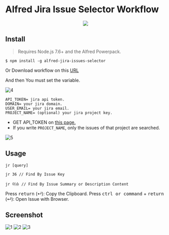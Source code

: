 # Alfred Jira Issue Selector Workflow

<center>
    <a href="https://npmjs.org/package/alfred-jira-issues-selector">
        <img src="https://img.shields.io/npm/v/alfred-jira-issues-selector.svg"/>
    </a>
</center>

## Install

> Requires Node.js 7.6+ and the Alfred Powerpack.

```shell
$ npm install -g alfred-jira-issues-selector
```

Or
Download workflow on this [URL](http://www.packal.org/workflow/jira-issues-selector)

And then You must set the variable.

![4](https://user-images.githubusercontent.com/7090906/131052768-22f0047e-63e1-4b3c-aded-cb8a735ce590.png)

```
API_TOKEN= jira api token.
DOMAIN= your jira domain.
USER_EMAIL= your jira email.
PROJECT_NAME= (optional) your jira project key.
```

- GET API_TOKEN on [this page.](https://id.atlassian.com/manage-profile/security/api-tokens)
- If you write `PROJECT_NAME`, only the issues of that project are searched.

![5](https://user-images.githubusercontent.com/7090906/131052355-e673c570-3320-4f58-ba84-1a8cbb2ffdfe.png)

## Usage

```
jr [query]
```

```
jr 36 // Find By Issue Key
```

```
jr 이슈 // Find By Issue Summary or Description Content
```

Press <kbd>return</kbd> (↵): Copy the Clipboard.
Press <kbd>ctrl or command</kbd> + <kbd>return</kbd> (↵): Open Issue with Browser.

## Screenshot

![1](https://user-images.githubusercontent.com/7090906/131052343-9ad56dd0-5a68-4547-a424-83645fb9abb1.png)
![2](https://user-images.githubusercontent.com/7090906/131052345-6cf8a12b-0630-407c-88c7-934b1651d413.png)
![3](https://user-images.githubusercontent.com/7090906/131052348-6634b83d-bc7b-4af6-ae0b-310e2bbe04c1.png)
